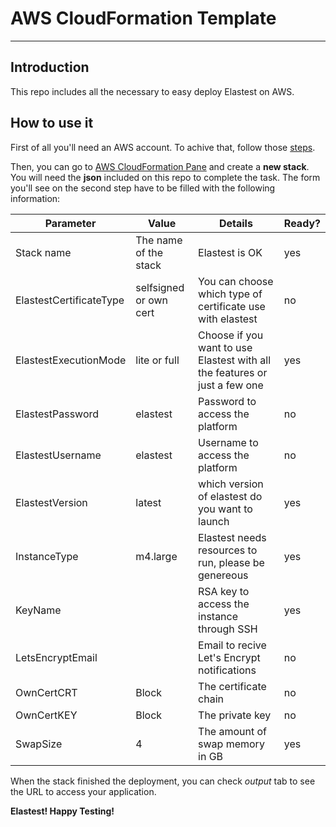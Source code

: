 AWS CloudFormation Template
===

----------

## Introduction

This repo includes all the necessary to easy deploy Elastest on AWS.

## How to use it

First of all you'll need an AWS account. To achive that, follow those [steps](http://docs.aws.amazon.com/AmazonSimpleDB/latest/DeveloperGuide/AboutAWSAccounts.html).

Then, you can go to [AWS CloudFormation Pane](https://eu-west-1.console.aws.amazon.com/cloudformation/) and create a **new stack**. You will need the **json** included on this repo to complete the task. The form you'll see on the second step have to be filled with the following information:

| Parameter | Value | Details | Ready? |
| --- | --- | --- | --- |
| Stack name | The name of the stack | Elastest is OK | yes |
| ElastestCertificateType | selfsigned or own cert | You can choose which type of certificate use with elastest | no |
| ElastestExecutionMode | lite or full | Choose if you want to use Elastest with all the features or just a few one | yes |
| ElastestPassword | elastest | Password to access the platform | no |
| ElastestUsername | elastest | Username to access the platform | no |
| ElastestVersion | latest | which version of elastest do you want to launch | yes |
| InstanceType | m4.large | Elastest needs resources to run, please be genereous | yes |
| KeyName |  | RSA key to access the instance through SSH | yes |
| LetsEncryptEmail | | Email to recive Let's Encrypt notifications | no |
| OwnCertCRT | Block | The certificate chain | no |
| OwnCertKEY | Block | The private key | no |
| SwapSize | 4 | The amount of swap memory in GB | yes |

When the stack finished the deployment, you can check *output* tab to see the URL to access your application.

**Elastest! Happy Testing!**


